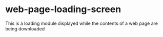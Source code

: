 # web-page-loading-screen
This is a loading module displayed while the contents of a web page are being downloaded
